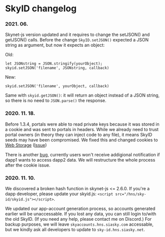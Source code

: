 # SkyID changelog

### 2021. 06.

Skynet-js version updated and it requires to change the setJSON() and getJSON() calls. Before the change `SkyID.setJSON()` expected a JSON string as argument, but now it expects an object:

Old:

```˙
let JSONstring = JSON.stringify(yourObject);
skyid.setJSON('filename', JSONstring, callback)
```

New:

```
skyid.setJSON('filename', yourObject, callback)
```

Same with `skyid.getJSON()`: it will return an object instead of a JSON string, so there is no need to `JSON.parse()` the response.

### 2020. 11. 18.

Before 1.3.4, portals were able to read private keys because it was stored in a cookie and was sent to portals in headers. While we already need to trust portal owners (in theory they can inject code to any file), it means SkyID seeds may have been compromised. We fixed this and changed cookies to [Web Storage](https://www.w3schools.com/html/html5_webstorage.asp) ([Issue](https://github.com/DaWe35/SkyID/issues/25))

There is another [bug](https://github.com/DaWe35/SkyID/issues/28), currently users won't receive addigional notification if dapp1 wants to access dapp2 data. We will restructure the whole process after the cookie issue.

### 2020. 11. 10.

We discovered a broken hash function in skynet-js <= 2.6.0. If you're a dapp developer, please update your skyid.js: `<script src="/hns/sky-id/skyid.js"></script>`.

We updated our app-account generation process, so accounts generated earlier will be unaccessable. If you lost any data, you can still login to/with the old SkyID. (If you need any help, please contact me on Discord.) For backup purposes, we will leave `skyaccounts.hns.siasky.com` accessable, but we kindly ask all developers to update to `sky-id.hns.siasky.net`.